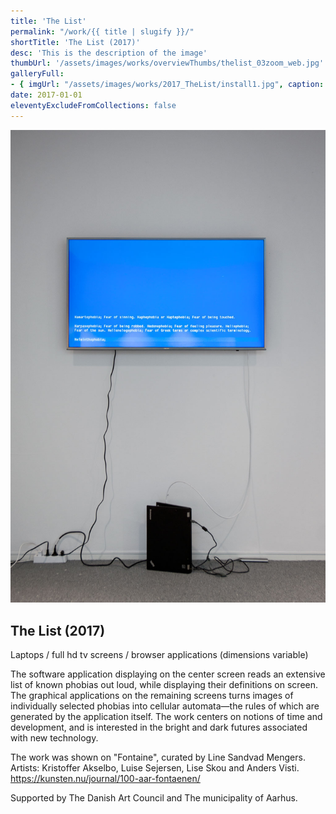 ```yaml
---
title: 'The List'
permalink: "/work/{{ title | slugify }}/"
shortTitle: 'The List (2017)'
desc: 'This is the description of the image'
thumbUrl: '/assets/images/works/overviewThumbs/thelist_03zoom_web.jpg'
galleryFull:
- { imgUrl: "/assets/images/works/2017_TheList/install1.jpg", caption: "" }
date: 2017-01-01
eleventyExcludeFromCollections: false
---
```



<div class="Grid Grid--gutters Grid--full large-Grid--fit">
  <div class="Grid-cell">
    <img src='/assets/images/works/2017_TheList/TheList_big.jpg'/>
  </div>
  <div class="Grid-cell">
    <div class="headerSpaceBottom">
      <h2>The List (2017)</h2>
    </div>
    <p>Laptops / full hd tv screens / browser applications (dimensions variable)</p>
    <p>The software application displaying on the center screen reads an extensive list of known phobias out loud, while displaying their definitions on screen. The graphical applications on the remaining screens turns images of individually selected phobias into cellular automata—the rules of which are generated by the application itself. The work centers on notions of time and development, and is interested in the bright and dark futures associated with new technology.</p>
    <p>The work was shown on "Fontaine", curated by Line Sandvad Mengers. Artists: Kristoffer Akselbo, Luise Sejersen, Lise Skou and Anders Visti.<br/>
    <a href="https://kunsten.nu/journal/100-aar-fontaenen/" target="_blank">https://kunsten.nu/journal/100-aar-fontaenen/</a></p>
    <p>Supported by The Danish Art Council and The municipality of Aarhus.</p>
  </div>
</div>